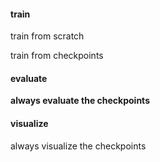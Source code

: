 #### train

train from scratch




train from checkpoints


#### evaluate

**always evaluate the checkpoints**



#### visualize

always visualize the checkpoints

